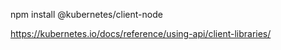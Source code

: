 npm install @kubernetes/client-node

https://kubernetes.io/docs/reference/using-api/client-libraries/
